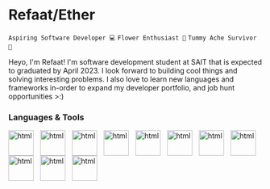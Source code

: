 # Refaat/Ether
`Aspiring Software Developer 💻` `Flower Enthusiast 🌻` `Tummy Ache Survivor 🥇`

<p>
Heyo, I'm Refaat! I'm software development student at SAIT that is expected to graduated by April 2023. I look forward to building cool things and solving interesting problems. I also love to learn new languages and frameworks in-order to expand my developer portfolio, and job hunt opportunities >:)
</p>


### Languages & Tools
<img align="left" alt="html" width="50px" style="padding-right:10px;" src="https://cdn.jsdelivr.net/gh/devicons/devicon/icons/html5/html5-plain.svg" />  
<img align="left" alt="html" width="50px" style="padding-right:10px;" src="https://cdn.jsdelivr.net/gh/devicons/devicon/icons/css3/css3-plain.svg" />  
<img align="left" alt="html" width="50px" style="padding-right:10px;" src="https://cdn.jsdelivr.net/gh/devicons/devicon/icons/javascript/javascript-plain.svg"  />  
<img align="left" alt="html" width="50px" style="padding-right:10px;" src="https://cdn.jsdelivr.net/gh/devicons/devicon/icons/nodejs/nodejs-original.svg"  />  
<img align="left" alt="html" width="50px" style="padding-right:10px;" src="https://cdn.jsdelivr.net/gh/devicons/devicon/icons/python/python-original.svg"  /> 
<img align="left" alt="html" width="50px" style="padding-right:10px;" src="https://cdn.jsdelivr.net/gh/devicons/devicon/icons/java/java-original.svg"  />
<img align="left" alt="html" width="50px" style="padding-right:10px;" src="https://cdn.jsdelivr.net/gh/devicons/devicon/icons/mongodb/mongodb-plain.svg"   />
<img align="left" alt="html" width="50px" style="padding-right:10px;" src="https://cdn.jsdelivr.net/gh/devicons/devicon/icons/mysql/mysql-original.svg"   />
<img align="left" alt="html" width="50px" style="padding-right:10px;" src="https://cdn.jsdelivr.net/gh/devicons/devicon/icons/react/react-original.svg"    />
<img align="left" alt="html" width="50px" style="padding-right:10px;" src="https://cdn.jsdelivr.net/gh/devicons/devicon/icons/express/express-original.svg"    />
<img align="left" alt="html" width="50px" style="padding-right:10px;" src="https://cdn.jsdelivr.net/gh/devicons/devicon/icons/vscode/vscode-original.svg"    />
<br></br>
<hr></hr>

